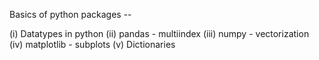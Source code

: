 Basics of python packages --

(i) Datatypes in python
(ii) pandas - multiindex
(iii) numpy - vectorization
(iv) matplotlib - subplots
(v) Dictionaries
